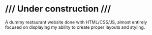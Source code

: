 # /// Under construction ///

A dummy restaurant website done with HTML/CSS/JS, almost entirely focused on displaying my ability to create proper layouts and styling.
